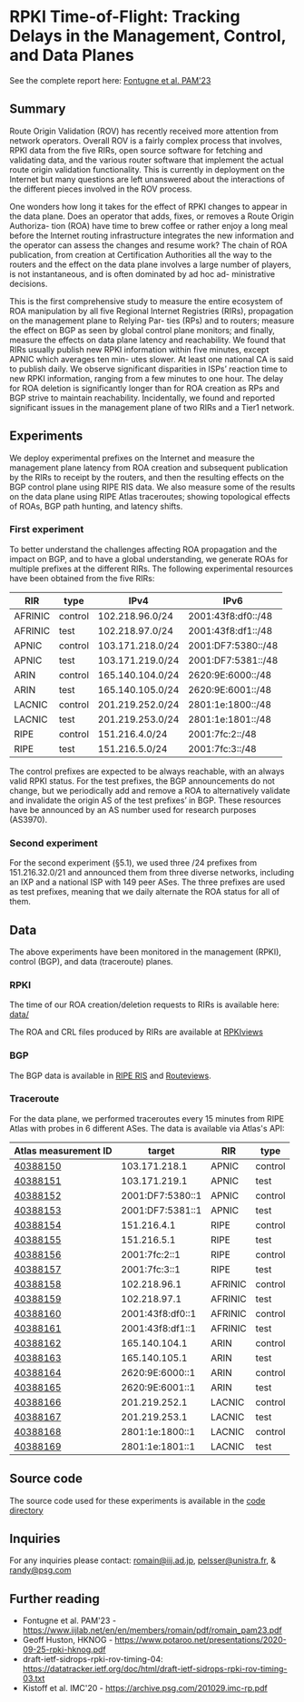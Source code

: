 # RPKI Time-of-Flight: Tracking Delays in the Management, Control, and Data Planes

See the complete report here: [Fontugne et al. PAM'23](https://www.iijlab.net/en/en/members/romain/pdf/romain_pam23.pdf)

## Summary

Route Origin Validation (ROV) has recently received more attention from network
operators. Overall ROV is a fairly complex process that involves, RPKI data from
the five RIRs, open source software for fetching and validating data, and the
various router software that implement the actual route origin validation
functionality.  This is currently in deployment on the Internet but many
questions are left unanswered about the interactions of the different pieces
involved in the ROV process.

One wonders how long it takes for the effect of RPKI changes to appear in the data plane.
Does an operator that adds, fixes, or removes a Route Origin Authoriza-
tion (ROA) have time to brew coffee or rather enjoy a long meal before
the Internet routing infrastructure integrates the new information and
the operator can assess the changes and resume work? The chain of
ROA publication, from creation at Certification Authorities all the way
to the routers and the effect on the data plane involves a large number
of players, is not instantaneous, and is often dominated by ad hoc ad-
ministrative decisions. 

This is the first comprehensive study to measure
the entire ecosystem of ROA manipulation by all five Regional Internet
Registries (RIRs), propagation on the management plane to Relying Par-
ties (RPs) and to routers; measure the effect on BGP as seen by global
control plane monitors; and finally, measure the effects on data plane
latency and reachability. We found that RIRs usually publish new RPKI
information within five minutes, except APNIC which averages ten min-
utes slower. At least one national CA is said to publish daily. We observe
significant disparities in ISPs’ reaction time to new RPKI information,
ranging from a few minutes to one hour. The delay for ROA deletion
is significantly longer than for ROA creation as RPs and BGP strive
to maintain reachability. Incidentally, we found and reported significant
issues in the management plane of two RIRs and a Tier1 network.


## Experiments
We deploy experimental prefixes on the Internet
and measure the management plane latency from ROA creation and subsequent
publication by the RIRs to receipt by the routers, and then the resulting effects
on the BGP control plane using RIPE RIS data. We also measure some of the
results on the data plane using RIPE Atlas traceroutes; showing topological
effects of ROAs, BGP path hunting, and latency shifts.

### First experiment

To better understand the challenges affecting ROA propagation and the impact on BGP, and to have a global understanding, we generate ROAs for multiple prefixes at the different RIRs.
The following experimental resources have been obtained from the five RIRs:

| RIR | type | IPv4 | IPv6 | 
|-----|------|------|------|
| AFRINIC | control | 102.218.96.0/24 | 2001:43f8:df0::/48 |
| AFRINIC | test | 102.218.97.0/24 | 2001:43f8:df1::/48 |
| APNIC | control | 103.171.218.0/24 | 2001:DF7:5380::/48 |
| APNIC | test | 103.171.219.0/24 | 2001:DF7:5381::/48 |
| ARIN | control | 165.140.104.0/24 | 2620:9E:6000::/48 |
| ARIN | test | 165.140.105.0/24 | 2620:9E:6001::/48 |
| LACNIC | control | 201.219.252.0/24 | 2801:1e:1800::/48 |
| LACNIC | test | 201.219.253.0/24 | 2801:1e:1801::/48 |
| RIPE | control | 151.216.4.0/24 | 2001:7fc:2::/48 |
| RIPE | test | 151.216.5.0/24 | 2001:7fc:3::/48 |

The control prefixes are expected to be always reachable, with an always valid RPKI
status. For the test prefixes, the BGP announcements do not change,
but we periodically add and remove a ROA to alternatively validate and invalidate the origin AS of the test prefixes’ in BGP.
These resources have be announced by an AS number used for research purposes (AS3970).

### Second experiment

For the second experiment (§5.1), we used three /24 prefixes from 151.216.32.0/21 and announced them from three diverse
networks, including an IXP and a national ISP with 149 peer ASes. The three
prefixes are used as test prefixes, meaning that we daily alternate the ROA status
for all of them. 

## Data

The above experiments have been monitored in the management (RPKI), control (BGP), and data (traceroute) planes.

### RPKI
The time of our ROA creation/deletion requests to RIRs is available here: [data/](data/)

The ROA and CRL files produced by RIRs are available at [RPKIviews](http://www.rpkiviews.org/)

### BGP
The BGP data is available in [RIPE RIS](https://www.ripe.net/analyse/internet-measurements/routing-information-service-ris) and [Routeviews](https://www.routeviews.org/).

### Traceroute
For the data plane, we performed traceroutes every 15 minutes from RIPE Atlas with probes
in 6 different ASes. The data is available via Atlas's API:

| Atlas measurement ID | target | RIR | type |
|----|--------|-----|------|
[40388150](https://atlas.ripe.net/api/v2/measurements/40388150/results/)| 103.171.218.1 | APNIC | control |
[40388151](https://atlas.ripe.net/api/v2/measurements/40388151/results/)| 103.171.219.1 | APNIC | test |
[40388152](https://atlas.ripe.net/api/v2/measurements/40388152/results/)| 2001:DF7:5380::1 | APNIC | control |
[40388153](https://atlas.ripe.net/api/v2/measurements/40388153/results/)| 2001:DF7:5381::1 | APNIC | test |
[40388154](https://atlas.ripe.net/api/v2/measurements/40388154/results/)| 151.216.4.1 | RIPE | control |
[40388155](https://atlas.ripe.net/api/v2/measurements/40388155/results/)| 151.216.5.1 | RIPE | test |
[40388156](https://atlas.ripe.net/api/v2/measurements/40388156/results/)| 2001:7fc:2::1 | RIPE | control |
[40388157](https://atlas.ripe.net/api/v2/measurements/40388157/results/)| 2001:7fc:3::1 | RIPE | test |
[40388158](https://atlas.ripe.net/api/v2/measurements/40388158/results/)| 102.218.96.1 | AFRINIC | control |
[40388159](https://atlas.ripe.net/api/v2/measurements/40388159/results/)| 102.218.97.1 | AFRINIC | test |
[40388160](https://atlas.ripe.net/api/v2/measurements/40388160/results/)| 2001:43f8:df0::1 | AFRINIC | control |
[40388161](https://atlas.ripe.net/api/v2/measurements/40388161/results/)| 2001:43f8:df1::1 | AFRINIC | test |
[40388162](https://atlas.ripe.net/api/v2/measurements/40388162/results/)| 165.140.104.1 | ARIN | control |
[40388163](https://atlas.ripe.net/api/v2/measurements/40388163/results/)| 165.140.105.1 | ARIN | test |
[40388164](https://atlas.ripe.net/api/v2/measurements/40388164/results/)| 2620:9E:6000::1 | ARIN | control |
[40388165](https://atlas.ripe.net/api/v2/measurements/40388165/results/)| 2620:9E:6001::1 | ARIN | test |
[40388166](https://atlas.ripe.net/api/v2/measurements/40388166/results/)| 201.219.252.1 | LACNIC | control |
[40388167](https://atlas.ripe.net/api/v2/measurements/40388167/results/)| 201.219.253.1 | LACNIC | test |
[40388168](https://atlas.ripe.net/api/v2/measurements/40388168/results/)| 2801:1e:1800::1 | LACNIC | control |
[40388169](https://atlas.ripe.net/api/v2/measurements/40388169/results/)| 2801:1e:1801::1 | LACNIC | test |


## Source code
The source code used for these experiments is available in the [code directory](code/)

## Inquiries
For any inquiries please contact: romain@iij.ad.jp, pelsser@unistra.fr, & randy@psg.com

## Further reading
- Fontugne et al. PAM'23 - https://www.iijlab.net/en/en/members/romain/pdf/romain_pam23.pdf
- Geoff Huston, HKNOG - https://www.potaroo.net/presentations/2020-09-25-rpki-hknog.pdf
- draft-ietf-sidrops-rpki-rov-timing-04: https://datatracker.ietf.org/doc/html/draft-ietf-sidrops-rpki-rov-timing-03.txt
- Kistoff et al. IMC'20 - https://archive.psg.com/201029.imc-rp.pdf

